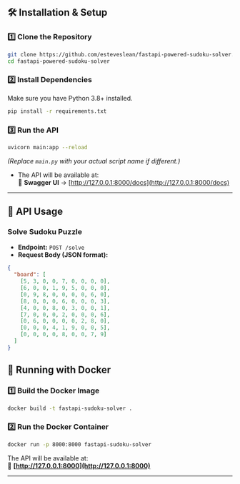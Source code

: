 ## 🛠 Installation & Setup

### **1️⃣ Clone the Repository**
```sh
git clone https://github.com/esteveslean/fastapi-powered-sudoku-solver.git
cd fastapi-powered-sudoku-solver
```

### **2️⃣ Install Dependencies**
Make sure you have Python 3.8+ installed.

```sh
pip install -r requirements.txt
```

### **3️⃣ Run the API**
```sh
uvicorn main:app --reload
```
*(Replace `main.py` with your actual script name if different.)*

- The API will be available at:  
  📌 **Swagger UI** → [http://127.0.0.1:8000/docs](http://127.0.0.1:8000/docs) 

---

## 🎯 API Usage

### **Solve Sudoku Puzzle**
- **Endpoint:** `POST /solve`
- **Request Body (JSON format):**
```json
{
  "board": [
    [5, 3, 0, 0, 7, 0, 0, 0, 0],
    [6, 0, 0, 1, 9, 5, 0, 0, 0],
    [0, 9, 8, 0, 0, 0, 0, 6, 0],
    [8, 0, 0, 0, 6, 0, 0, 0, 3],
    [4, 0, 0, 8, 0, 3, 0, 0, 1],
    [7, 0, 0, 0, 2, 0, 0, 0, 6],
    [0, 6, 0, 0, 0, 0, 2, 8, 0],
    [0, 0, 0, 4, 1, 9, 0, 0, 5],
    [0, 0, 0, 0, 8, 0, 0, 7, 9]
  ]
}
```

## 🐳 Running with Docker

### **1️⃣ Build the Docker Image**
```sh
docker build -t fastapi-sudoku-solver .
```

### **2️⃣ Run the Docker Container**
```sh
docker run -p 8000:8000 fastapi-sudoku-solver
```

The API will be available at:  
📌 **[http://127.0.0.1:8000](http://127.0.0.1:8000)**

---
